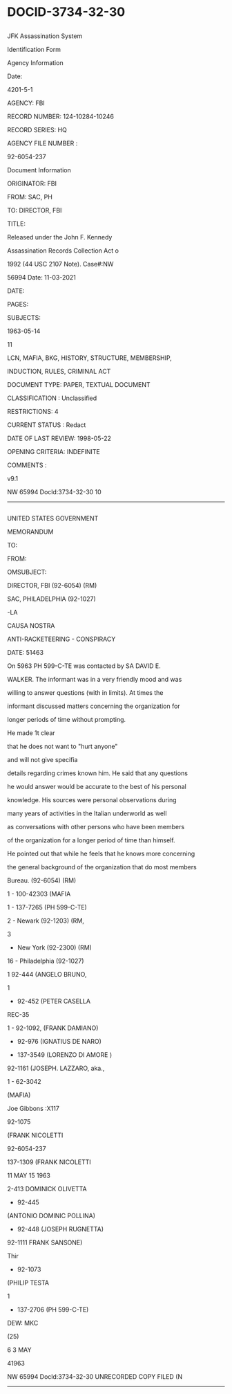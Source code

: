 # DOCID-3734-32-30

##
JFK Assassination System

Identification Form

Agency Information

Date:

4201-5-1

AGENCY: FBI

RECORD NUMBER: 124-10284-10246

RECORD SERIES: HQ

AGENCY FILE NUMBER :

92-6054-237

Document Information

ORIGINATOR: FBI

FROM: SAC, PH

TO: DIRECTOR, FBI

TITLE:

Released under the John F. Kennedy

Assassination Records Collection Act o

1992 (44 USC 2107 Note). Case#:NW

56994 Date: 11-03-2021

DATE:

PAGES:

SUBJECTS:

1963-05-14

11

LCN, MAFIA, BKG, HISTORY, STRUCTURE, MEMBERSHIP,

INDUCTION, RULES, CRIMINAL ACT

DOCUMENT TYPE: PAPER, TEXTUAL DOCUMENT

CLASSIFICATION : Unclassified

RESTRICTIONS: 4

CURRENT STATUS : Redact

DATE OF LAST REVIEW: 1998-05-22

OPENING CRITERIA: INDEFINITE

COMMENTS :

v9.1

NW 65994 Docld:3734-32-30
10

---

##
UNITED STATES GOVERNMENT

MEMORANDUM

TO:

FROM:

OMSUBJECT:

DIRECTOR, FBI (92-6054) (RM)

SAC, PHILADELPHIA (92-1027)

-LA

CAUSA NOSTRA

ANTI-RACKETEERING - CONSPIRACY

DATE: 51463

On 5963 PH 599-C-TE was contacted by SA DAVID E.

WALKER. The informant was in a very friendly mood and was

willing to answer questions (with in limits). At times the

informant discussed matters concerning the organization for

longer periods of time without prompting.

He made 1t clear

that he does not want to "hurt anyone"

and will not give specifia

details regarding crimes known him. He said that any questions

he would answer would be accurate to the best of his personal

knowledge. His sources were personal observations during

many years of activities in the Italian underworld as well

as conversations with other persons who have been members

of the organization for a longer period of time than himself.

He pointed out that while he feels that he knows more concerning

the general background of the organization that do most members

Bureau. (92-6054) (RM)

1 - 100-42303 (MAFIA

1 - 137-7265 (PH 599-C-TE)

2 - Newark (92-1203) (RM,

3

- New York (92-2300) (RM)

16 - Philadelphia (92-1027)

1 92-444 (ANGELO BRUNO,

1

- 92-452 (PETER CASELLA

REC-35

1 - 92-1092, (FRANK DAMIANO)

- 92-976 (IGNATIUS DE NARO)

- 137-3549 (LORENZO DI AMORE )

92-1161 (JOSEPH. LAZZARO, aka.,

1 - 62-3042

(MAFIA)

Joe Gibbons :X117

92-1075

(FRANK NICOLETTI

92-6054-237

137-1309 (FRANK NICOLETTI

11 MAY 15 1963

2-413 DOMINICK OLIVETTA

- 92-445

(ANTONIO DOMINIC POLLINA)

- 92-448 (JOSEPH RUGNETTA)

92-1111 FRANK SANSONE)

Thir

- 92-1073

(PHILIP TESTA

1

- 137-2706 (PH 599-C-TE)

DEW: MKC

(25)

6 3 MAY

41963

NW 65994 Docld:3734-32-30
UNRECORDED COPY FILED (N

---

